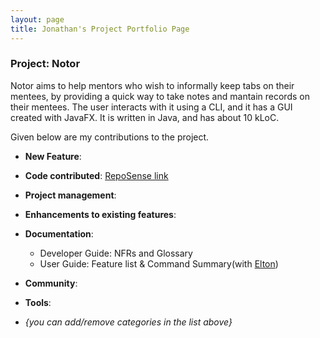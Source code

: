 ```yaml
---
layout: page
title: Jonathan's Project Portfolio Page
---
```


### Project: Notor

Notor aims to help mentors who wish to informally keep tabs on their mentees, by providing a quick way to take notes and
mantain records on their mentees. The user interacts with it using a CLI, and it has a GUI created with JavaFX. It is
written in Java, and has about 10 kLoC.

Given below are my contributions to the project.

* **New Feature**:

* **Code contributed**: [RepoSense link]()

* **Project management**:


* **Enhancements to existing features**:

* **Documentation**:
    * Developer Guide: NFRs and Glossary
    * User Guide: Feature list & Command Summary(with [Elton](eltongohjh.md))
* **Community**:

* **Tools**:


* _{you can add/remove categories in the list above}_
